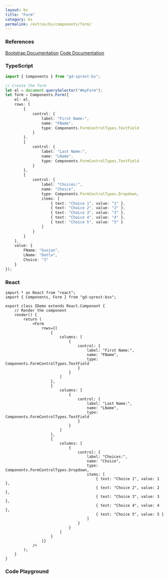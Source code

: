 ```yaml
---
layout: bs
title: "Form"
category: bs
permalink: /extras/bs/components/form/
---
```


### References

<div class="bs">
    <div class="list-group">
        <a class="list-group-item list-group-item-action" href="https://getbootstrap.com/docs/4.4/components/forms">Bootstrap Documentation</a>
        <a class="list-group-item list-group-item-action" href="/docs/sprest-bs/modules/_components_form_d_.html">Code Documentation</a>
    </div>
</div>

### TypeScript

```ts
import { Components } from "gd-sprest-bs";

// Create the form
let el = document.querySelector("#myForm");
let form = Components.Form({
    el: el,
    rows: [
        {
            control: {
                label: "First Name:",
                name: "FName",
                type: Components.FormControlTypes.TextField
            }
        },
        {
            control: {
                label: "Last Name:",
                name: "LName",
                type: Components.FormControlTypes.TextField
            }
        },
        {
            control: {
                label: "Choices:",
                name: "Choice",
                type: Components.FormControlTypes.Dropdown,
                items: [
                    { text: "Choice 1", value: "1" },
                    { text: "Choice 2", value: "2" },
                    { text: "Choice 3", value: "3" },
                    { text: "Choice 4", value: "4" },
                    { text: "Choice 5", value: "5" }
                ]
            }
        }
    ],
    value: {
        FName: "Gunjan",
        LName: "Datta",
        Choice: "3"
    }
});
```

### React

```tsx
import * as React from "react";
import { Components, Form } from "gd-sprest-bsx";

export class IDemo extends React.Component {
    // Render the component
    render() {
        return (
            <Form
                rows={[
                    {
                        columns: [
                            {
                                control: {
                                    label: "First Name:",
                                    name: "FName",
                                    type: Components.FormControlTypes.TextField
                                }
                            }
                        ]
                    },
                    {
                        columns: [
                            {
                                control: {
                                    label: "Last Name:",
                                    name: "LName",
                                    type: Components.FormControlTypes.TextField
                                }
                            }
                        ]
                    },
                    {
                        columns: [
                            {
                                control: {
                                    label: "Choices:",
                                    name: "Choice",
                                    type: Components.FormControlTypes.Dropdown,
                                    items: [
                                        { text: "Choice 1", value: 1 },
                                        { text: "Choice 2", value: 2 },
                                        { text: "Choice 3", value: 3 },
                                        { text: "Choice 4", value: 4 },
                                        { text: "Choice 5", value: 5 }
                                    ]
                                }
                            }
                        ]
                    }
                ]}
            />
        );
    }
}
```

### Code Playground

<div id="playground" class="bs"></div>
<script type="text/javascript">
    // Wait for the page to load
    window.addEventListener("load", function() {
        // Create the code editor
        var editor = CodeEditor(document.getElementById("playground"), true, [
            '// Create the form',
            'Components.Form({',
            '\tel: app,',
            '\trows: [',
            '\t\t{',
            '\t\t\tcolumns: [',
            '\t\t\t\t{',
            '\t\t\t\t\tcontrol: {',
            '\t\t\t\t\t\tlabel: "First Name:",',
            '\t\t\t\t\t\tname: "FName",',
            '\t\t\t\t\t\ttype: $REST.Components.FormControlTypes.TextField',
            '\t\t\t\t\t}',
            '\t\t\t\t}',
            '\t\t\t]',
            '\t\t},',
            '\t\t{',
            '\t\t\tcolumns: [',
            '\t\t\t\t{',
            '\t\t\t\t\tcontrol: {',
            '\t\t\t\t\t\tlabel: "Last Name:",',
            '\t\t\t\t\t\tname: "LName",',
            '\t\t\t\t\t\ttype: $REST.Components.FormControlTypes.TextField',
            '\t\t\t\t\t}',
            '\t\t\t\t}',
            '\t\t\t]',
            '\t\t},',
            '\t\t{',
            '\t\t\tcolumns: [',
            '\t\t\t\t{',
            '\t\t\t\t\tcontrol: {',
            '\t\t\t\t\t\tlabel: "Choices:",',
            '\t\t\t\t\t\tname: "Choice",',
            '\t\t\t\t\t\ttype: $REST.Components.FormControlTypes.Dropdown,',
            '\t\t\t\t\t\titems: [',
            '\t\t\t\t\t\t\t{ text: "Choice 1", value: "1" },',
            '\t\t\t\t\t\t\t{ text: "Choice 2", value: "2" },',
            '\t\t\t\t\t\t\t{ text: "Choice 3", value: "3" },',
            '\t\t\t\t\t\t\t{ text: "Choice 4", value: "4" },',
            '\t\t\t\t\t\t\t{ text: "Choice 5", value: "5" }',
            '\t\t\t\t\t\t]',
            '\t\t\t\t\t}',
            '\t\t\t\t}',
            '\t\t\t]',
            '\t\t}',
            '\t]',
            '});'
        ].join('\n'));
    });
</script>